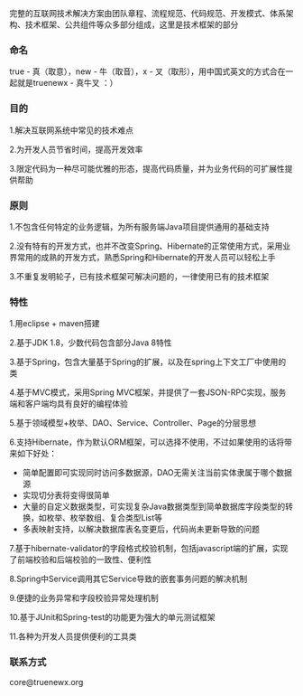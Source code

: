 <p>完整的互联网技术解决方案由团队章程、流程规范、代码规范、开发模式、体系架构、技术框架、公共组件等众多部分组成，这里是技术框架的部分</p>
<h3>命名</h3>
  <p>true - 真（取意），new - 牛（取音），x - 叉（取形），用中国式英文的方式合在一起就是truenewx - 真牛叉 ：）</p>
<h3>目的</h3>
  <p>1.解决互联网系统中常见的技术难点</p>
  <p>2.为开发人员节省时间，提高开发效率</p>
  <p>3.限定代码为一种尽可能优雅的形态，提高代码质量，并为业务代码的可扩展性提供帮助</p>
<h3>原则</h3>
  <p>1.不包含任何特定的业务逻辑，为所有服务端Java项目提供通用的基础支持</p>
  <p>2.没有特有的开发方式，也并不改变Spring、Hibernate的正常使用方式，采用业界常用的成熟的开发方式，熟悉Spring和Hibernate的开发人员可以轻松上手</p>
  <p>3.不重复发明轮子，已有技术框架可解决问题的，一律使用已有的技术框架</p>
<h3>特性</h3>
  <p>1.用eclipse + maven搭建</p>
  <p>2.基于JDK 1.8，少数代码包含部分Java 8特性</p>
  <p>3.基于Spring，包含大量基于Spring的扩展，以及在spring上下文工厂中使用的类</p>
  <p>4.基于MVC模式，采用Spring MVC框架，并提供了一套JSON-RPC实现，服务端和客户端均具有良好的编程体验</p>
  <p>5.基于领域模型+枚举、DAO、Service、Controller、Page的分层思想</p>
  <p>6.支持Hibernate，作为默认ORM框架，可以选择不使用，不过如果使用的话将带来如下好处：</p>
    <ul>
      <li>简单配置即可实现同时访问多数据源，DAO无需关注当前实体隶属于哪个数据源</li>
      <li>实现切分表将变得很简单</li>
      <li>大量的自定义数据类型，可实现复杂Java数据类型到简单数据库字段类型的转换，如枚举、枚举数组、复合类型List等</li>
      <li>多表映射支持，以解决数据库表名变更后，代码尚未更新导致的问题</li>
    </ul>
  <p>7.基于hibernate-validator的字段格式校验机制，包括javascript端的扩展，实现了前端校验和后端校验的一致性、便利性</p>
  <p>8.Spring中Service调用其它Service导致的嵌套事务问题的解决机制</p>
  <p>9.便捷的业务异常和字段校验异常处理机制</p>
  <p>10.基于JUnit和Spring-test的功能更为强大的单元测试框架</p>
  <p>11.各种为开发人员提供便利的工具类</p>
<h3>联系方式</h3>
  <p>core@truenewx.org</p>
